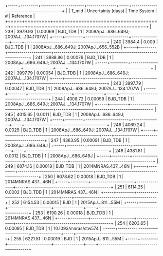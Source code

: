 +-----+---------+----------------------+---------------+-----+------------------------------------------+
|     |   T_mid |   Uncertainty (days) | Time System   |   # | Reference                                |
+=====+=========+======================+===============+=====+==========================================+
| 239 | 3979.93 |              0.00069 | BJD_TDB       |   1 | 2008ApJ...686..649J; 2007AJ....134.1707W |
+-----+---------+----------------------+---------------+-----+------------------------------------------+
| 240 | 3984.4  |              0.009   | BJD_TDB       |   1 | 2008ApJ...686..649J; 2007ApJ...656..552B |
+-----+---------+----------------------+---------------+-----+------------------------------------------+
| 241 | 3988.86 |              0.00076 | BJD_TDB       |   1 | 2008ApJ...686..649J; 2007AJ....134.1707W |
+-----+---------+----------------------+---------------+-----+------------------------------------------+
| 242 | 3997.79 |              0.00054 | BJD_TDB       |   1 | 2008ApJ...686..649J; 2007AJ....134.1707W |
+-----+---------+----------------------+---------------+-----+------------------------------------------+
| 243 | 3997.79 |              0.00047 | BJD_TDB       |   1 | 2008ApJ...686..649J; 2007AJ....134.1707W |
+-----+---------+----------------------+---------------+-----+------------------------------------------+
| 244 | 4006.72 |              0.00059 | BJD_TDB       |   1 | 2008ApJ...686..649J; 2007AJ....134.1707W |
+-----+---------+----------------------+---------------+-----+------------------------------------------+
| 245 | 4015.65 |              0.0011  | BJD_TDB       |   1 | 2008ApJ...686..649J; 2007AJ....134.1707W |
+-----+---------+----------------------+---------------+-----+------------------------------------------+
| 246 | 4069.24 |              0.0029  | BJD_TDB       |   1 | 2008ApJ...686..649J; 2007AJ....134.1707W |
+-----+---------+----------------------+---------------+-----+------------------------------------------+
| 247 | 4363.95 |              0.00091 | BJD_TDB       |   1 | 2008ApJ...686..649J                      |
+-----+---------+----------------------+---------------+-----+------------------------------------------+
| 248 | 4381.81 |              0.0012  | BJD_TDB       |   1 | 2008ApJ...686..649J                      |
+-----+---------+----------------------+---------------+-----+------------------------------------------+
| 249 | 6074.16 |              0.00018 | BJD_TDB       |   1 | 2014MNRAS.437...46N                      |
+-----+---------+----------------------+---------------+-----+------------------------------------------+
| 250 | 6078.62 |              0.00018 | BJD_TDB       |   1 | 2014MNRAS.437...46N                      |
+-----+---------+----------------------+---------------+-----+------------------------------------------+
| 251 | 6114.35 |              0.0002  | BJD_TDB       |   1 | 2014MNRAS.437...46N                      |
+-----+---------+----------------------+---------------+-----+------------------------------------------+
| 252 | 6154.53 |              0.00015 | BJD           |   1 | 2015ApJ...811...55M                      |
+-----+---------+----------------------+---------------+-----+------------------------------------------+
| 253 | 6190.26 |              0.00018 | BJD_TDB       |   1 | 2014MNRAS.437...46N                      |
+-----+---------+----------------------+---------------+-----+------------------------------------------+
| 254 | 6203.65 |              0.00095 | BJD_TDB       |   1 | 10.1093/mnras/stw574                     |
+-----+---------+----------------------+---------------+-----+------------------------------------------+
| 255 | 6221.51 |              0.00019 | BJD           |   1 | 2015ApJ...811...55M                      |
+-----+---------+----------------------+---------------+-----+------------------------------------------+
